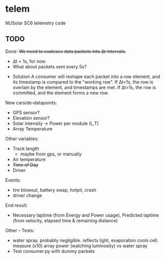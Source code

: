 telem
=====

NUSolar SC6 telemetry code

TODO
----

Done: <del>We need to coalesce data packets into ∆t intervals.</del>
<del>
* ∆t = 1s, for now.
* What about packets sent every 5s?
- Solution
	A consumer will reshape each packet into a row element, and its timestamp is compared to the "working row". If ∆t<1s, the row is overlain by the element, and timestamps are met. If ∆t>1s, the row is committed, and the element forms a new row.
</del>

New carside-datapoints:

* GPS sensor?
* Elevation sensor?
* Solar intensity
	-> Power per module (L,T)
* Array Temperature

Other variables:

* Track length
	- maybe from gps, or manually
* Air temperature
* <s>Time of Day</s>
* Driver

Events:

* tire blowout, battery swap, hotpit, crash
* driver change

End result:

* Necessary laptime (from Energy and Power usage), Predicted laptime (from velocity, elapsed time & remaining distance)

Other – Tests:

* water spray. probably negligible. reflects light, evaporation cools cell.
	measure (x10) array power (watching luminosity) vs water spray
* Test consumer.py with dummy packets
